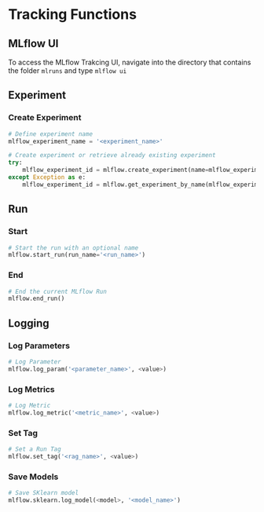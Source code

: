 # Tracking Functions
## MLflow UI
To access the MLflow Trakcing UI, navigate into the directory that contains the folder `mlruns` and type `mlflow ui` 

## Experiment
### Create Experiment
``` python
# Define experiment name
mlflow_experiment_name = '<experiment_name>'

# Create experiment or retrieve already existing experiment
try:
    mlflow_experiment_id = mlflow.create_experiment(name=mlflow_experiment_name)
except Exception as e:
    mlflow_experiment_id = mlflow.get_experiment_by_name(mlflow_experiment_name).experiment_id
```

## Run
### Start
``` python
# Start the run with an optional name
mlflow.start_run(run_name='<run_name>')
```

### End
``` python
# End the current MLflow Run
mlflow.end_run()
```

## Logging
### Log Parameters
``` python
# Log Parameter
mlflow.log_param('<parameter_name>', <value>)
```

### Log Metrics
``` python
# Log Metric
mlflow.log_metric('<metric_name>', <value>)
```

### Set Tag
``` python
# Set a Run Tag
mlflow.set_tag('<rag_name>', <value>)
```

### Save Models
``` python
# Save SKlearn model
mlflow.sklearn.log_model(<model>, '<model_name>')
```